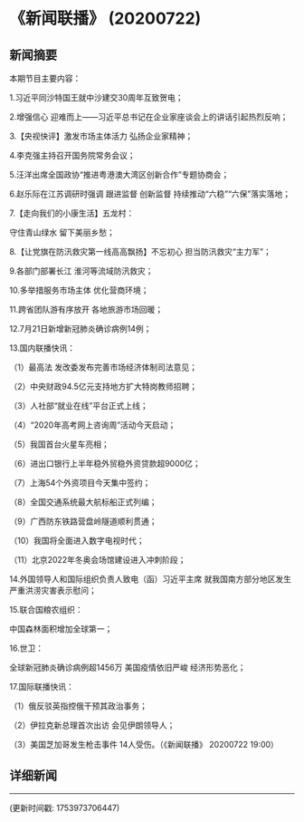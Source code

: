 # 《新闻联播》 (20200722)

## 新闻摘要

本期节目主要内容：

1.习近平同沙特国王就中沙建交30周年互致贺电；

2.增强信心 迎难而上——习近平总书记在企业家座谈会上的讲话引起热烈反响；

3.【央视快评】激发市场主体活力 弘扬企业家精神；

4.李克强主持召开国务院常务会议；

5.汪洋出席全国政协“推进粤港澳大湾区创新合作”专题协商会；

6.赵乐际在江苏调研时强调 跟进监督 创新监督 持续推动“六稳”“六保”落实落地；

7.【走向我们的小康生活】五龙村：

守住青山绿水 留下美丽乡愁；

8.【让党旗在防汛救灾第一线高高飘扬】不忘初心 担当防汛救灾“主力军”；

9.各部门部署长江 淮河等流域防汛救灾；

10.多举措服务市场主体 优化营商环境；

11.跨省团队游有序放开 各地旅游市场回暖；

12.7月21日新增新冠肺炎确诊病例14例；

13.国内联播快讯：

（1）最高法 发改委发布完善市场经济体制司法意见；

（2）中央财政94.5亿元支持地方扩大特岗教师招聘；

（3）人社部“就业在线”平台正式上线；

（4）“2020年高考网上咨询周”活动今天启动；

（5）我国首台火星车亮相；

（6）进出口银行上半年稳外贸稳外资贷款超9000亿；

（7）上海54个外资项目今天集中签约；

（8）全国交通系统最大航标船正式列编；

（9）广西防东铁路营盘岭隧道顺利贯通；

（10）我国将全面进入数字电视时代；

（11）北京2022年冬奥会场馆建设进入冲刺阶段；

14.外国领导人和国际组织负责人致电（函）习近平主席 就我国南方部分地区发生严重洪涝灾害表示慰问；

15.联合国粮农组织：

中国森林面积增加全球第一；

16.世卫：

全球新冠肺炎确诊病例超1456万 美国疫情依旧严峻 经济形势恶化；

17.国际联播快讯：

（1）俄反驳英指控俄干预其政治事务；

（2）伊拉克新总理首次出访 会见伊朗领导人；

（3）美国芝加哥发生枪击事件 14人受伤。（《新闻联播》 20200722 19:00）

## 详细新闻

---

(更新时间戳: 1753973706447)

